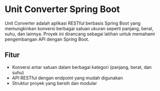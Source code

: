 # Unit Converter Spring Boot

Unit Converter adalah aplikasi RESTful berbasis Spring Boot yang memungkinkan konversi berbagai satuan ukuran seperti panjang, berat, suhu, dan lainnya. Proyek ini dirancang sebagai latihan untuk memahami pengembangan API dengan Spring Boot.

## Fitur

- Konversi antar satuan dalam berbagai kategori (panjang, berat, dan suhu)
- API RESTful dengan endpoint yang mudah digunakan
- Struktur proyek yang bersih dan modular

